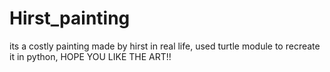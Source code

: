 # Hirst_painting
its a costly painting made by hirst in real life, used turtle module to recreate it in python, HOPE YOU LIKE THE ART!!

